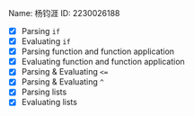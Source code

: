
Name: 杨钧涯
ID: 2230026188

- [x] Parsing `if`
- [x] Evaluating `if`
- [x] Parsing function and function application
- [x] Evaluating function and function application
- [x] Parsing & Evaluating `<=`
- [x] Parsing & Evaluating `^`
- [x] Parsing lists
- [x] Evaluating lists
